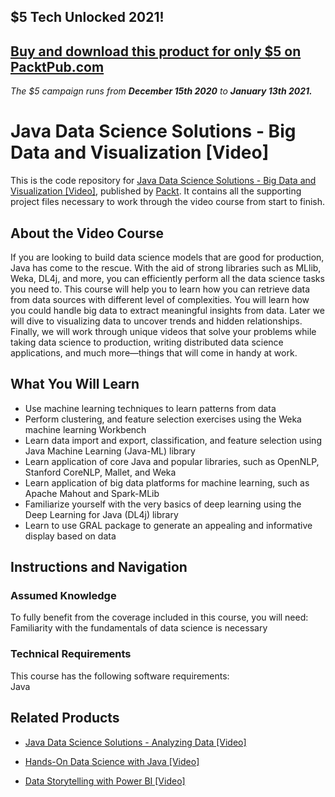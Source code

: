 ## $5 Tech Unlocked 2021!
[Buy and download this product for only $5 on PacktPub.com](https://www.packtpub.com/)
-----
*The $5 campaign         runs from __December 15th 2020__ to __January 13th 2021.__*

# Java Data Science Solutions - Big Data and Visualization [Video]
This is the code repository for [Java Data Science Solutions - Big Data and Visualization [Video]](https://www.packtpub.com/big-data-and-business-intelligence/java-data-science-solutions-big-data-and-visualization-video?utm_source=github&utm_medium=repository&utm_campaign=9781788391535), published by [Packt](https://www.packtpub.com/?utm_source=github). It contains all the supporting project files necessary to work through the video course from start to finish.
## About the Video Course
If you are looking to build data science models that are good for production, Java has come to the rescue. With the aid of strong libraries such as MLlib, Weka, DL4j, and more, you can efficiently perform all the data science tasks you need to. This course will help you to learn how you can retrieve data from data sources with different level of complexities. You will learn how you could handle big data to extract meaningful insights from data. Later we will dive to visualizing data to uncover trends and hidden relationships. Finally, we will work through unique videos that solve your problems while taking data science to production, writing distributed data science applications, and much more—things that will come in handy at work.

<H2>What You Will Learn</H2>
<DIV class=book-info-will-learn-text>
<UL>
<LI>Use machine learning techniques to learn patterns from data 
<LI>Perform clustering, and feature selection exercises using the Weka machine learning Workbench 
<LI>Learn data import and export, classification, and feature selection using Java Machine Learning (Java-ML) library 
<LI>Learn application of core Java and popular libraries, such as OpenNLP, Stanford CoreNLP, Mallet, and Weka 
<LI>Learn application of big data platforms for machine learning, such as Apache Mahout and Spark-MLib 
<LI>Familiarize yourself with the very basics of deep learning using the Deep Learning for Java (DL4j) library 
<LI>Learn to use GRAL package to generate an appealing and informative display based on data </LI></UL></DIV>

## Instructions and Navigation
### Assumed Knowledge
To fully benefit from the coverage included in this course, you will need:<br/>
Familiarity with the fundamentals of data science is necessary
### Technical Requirements
This course has the following software requirements:<br/>
Java


## Related Products
* [Java Data Science Solutions - Analyzing Data [Video]](https://www.packtpub.com/big-data-and-business-intelligence/java-data-science-solutions-analyzing-data-video?utm_source=github&utm_medium=repository&utm_campaign=9781788398992)

* [Hands-On Data Science with Java [Video]](https://www.packtpub.com/big-data-and-business-intelligence/hands-data-science-java-video?utm_source=github&utm_medium=repository&utm_campaign=9781787125346)

* [Data Storytelling with Power BI [Video]](https://www.packtpub.com/big-data-and-business-intelligence/data-storytelling-power-bi-video?utm_source=github&utm_medium=repository&utm_campaign=9781789959475)

